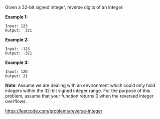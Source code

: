 Given a 32-bit signed integer, reverse digits of an integer.

**Example 1:**

```
Input: 123 
Output:  321
```


**Example 2:**

```
Input: -123
Output: -321
```

**Example 3:**

```
Input: 120
Output: 21
```

**Note**:
Assume we are dealing with an environment which could only hold integers within the 32-bit signed integer range. For the purpose of this problem, assume that your function returns 0 when the reversed integer overflows.


https://leetcode.com/problems/reverse-integer